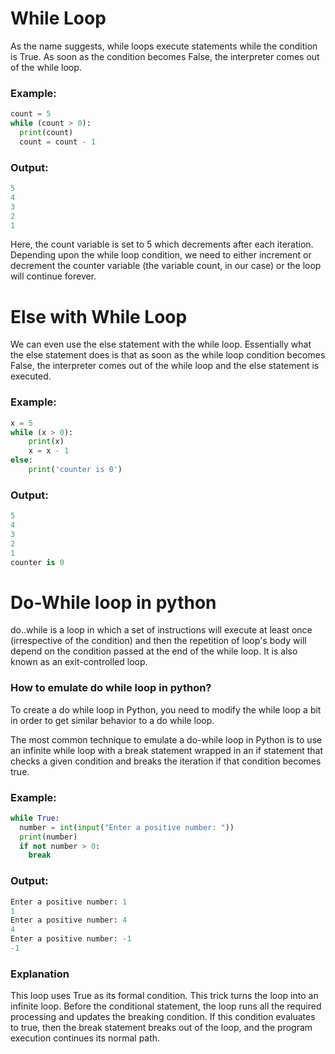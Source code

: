 # While Loop

As the name suggests, while loops execute statements while the condition is True. As soon as the condition becomes False, the interpreter comes out of the while loop.

### Example:

```Python
count = 5
while (count > 0):
  print(count)
  count = count - 1
```

### Output:

```Python
5
4
3
2
1
```

Here, the count variable is set to 5 which decrements after each iteration. Depending upon the while loop condition, we need to either increment or decrement the counter variable (the variable count, in our case) or the loop will continue forever.

# Else with While Loop

We can even use the else statement with the while loop. Essentially what the else statement does is that as soon as the while loop condition becomes False, the interpreter comes out of the while loop and the else statement is executed.

### Example:

```Python
x = 5
while (x > 0):
    print(x)
    x = x - 1
else:
    print('counter is 0')
```

### Output:

```Python
5
4
3
2
1
counter is 0
```

# Do-While loop in python

do..while is a loop in which a set of instructions will execute at least once (irrespective of the condition) and then the repetition of loop's body will depend on the condition passed at the end of the while loop. It is also known as an exit-controlled loop.

### How to emulate do while loop in python?

To create a do while loop in Python, you need to modify the while loop a bit in order to get similar behavior to a do while loop.

The most common technique to emulate a do-while loop in Python is to use an infinite while loop with a break statement wrapped in an if statement that checks a given condition and breaks the iteration if that condition becomes true.

### Example:

```Python
while True:
  number = int(input("Enter a positive number: "))
  print(number)
  if not number > 0:
    break
```

### Output:

```Python
Enter a positive number: 1
1
Enter a positive number: 4
4
Enter a positive number: -1
-1
```

### Explanation

This loop uses True as its formal condition. This trick turns the loop into an infinite loop. Before the conditional statement, the loop runs all the required processing and updates the breaking condition. If this condition evaluates to true, then the break statement breaks out of the loop, and the program execution continues its normal path.
